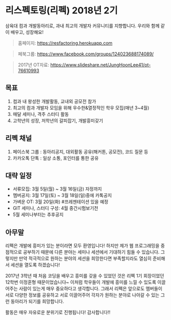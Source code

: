 # 리스펙토링(리펙) 2018년 2기
삼육대 컴과 개발동아리로, 과내 최고의 개발자 커뮤니티를 지향합니다. 우리와 함께 같이 배우고, 성장해요!

> 홈페이지: https://resfactoring.herokuapp.com

> 페북그룹: https://www.facebook.com/groups/124023688174089/

> 2017년 OT자료: https://www.slideshare.net/JungHoonLee41/ot-76610993

## 목표
1. 컴과 내 왕성한 개발활동, 교내외 공모전 참가
2. 최고의 컴과 개발자 모임을 위해 우수한&열정적인 학우 모집(매년 3~4월)
3. 매달 세미나, 격주 스터디 활동
4. 고학년의 성장, 저학년의 갈피잡기, 개발흥미갖기

## 리펙 채널
1. 페이스북 그룹 : 동아리공지, 대외활동 공유(해커톤, 공모전), 코드 질문 등
2. 카카오톡 단톡 : 일상 소통, 포인터를 통한 공유

## 대략 일정
* 서류모집: 3월 5일(월) ~ 3월 16일(금) 자정까지
* 멤버공지: 3월 17일(토) ~ 3월 18일(일)중에 카톡공지
* 가벼운 OT: 3월 20일(화) #프레젠테이션 있을 예정
* GIT 세미나, 스터디 구성: 4월 중간시험보기전
* 5월 세미나부터는 추후공지

## 아무말
리펙은 개발에 흥미가 있는 분이라면 모두 환영입니다! 하지만 제가 웹 프로그래밍을 중점적으로 공부하기 때문에 다른 분야는 세미나 세션에서 기대하기 힘들 수 있습니다. 그렇지만 만약 적극적으로 원하는 분야의 세션을 희망한다면 부족할지라도 열심히 준비해서 세션을 열도록 하겠습니다!

2017년 3학년 때 처음 코딩을 배우고 흥미를 갖을 수 있었던 것은 리펙 1기 회장이었던 12학번 이정훈형 때문이었습니다~ 이처럼 학우들이 개발에 흥미를 느낄 수 있도록 이끌어주는 사람이 있는게 매우 중요하다고 생각합니다. 그래서 리펙은 앞으로도 멤버들이 서로 다양한 정보를 공유하고 서로 이끌어주어 각자가 원하는 분야로 나아갈 수 있는 그런 동아리가 되기를 희망합니다.

활동은 매우 자유로운 분위기로 진행됩니다! 감사합니다!!
